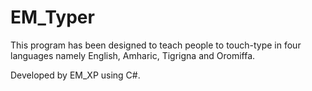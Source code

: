 # EM_Typer
This program has been designed to teach people to touch-type in four languages namely English, Amharic, Tigrigna and Oromiffa.

Developed by EM_XP using C#.
